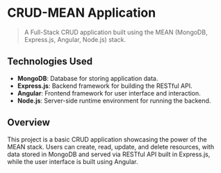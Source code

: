 # CRUD-MEAN Application
> A Full-Stack CRUD application built using the MEAN (MongoDB, Express.js, Angular, Node.js) stack.

## Technologies Used
- **MongoDB**: Database for storing application data.
- **Express.js**: Backend framework for building the RESTful API.
- **Angular**: Frontend framework for user interface and interaction.
- **Node.js**: Server-side runtime environment for running the backend.

## Overview
This project is a basic CRUD application showcasing the power of the MEAN stack. Users can create, read, update, and delete resources, with data stored in MongoDB and served via RESTful API built in Express.js, while the user interface is built using Angular.
